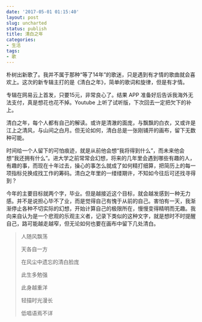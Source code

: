 ```yaml
---
date: '2017-05-01 01:15:40'
layout: post
slug: uncharted
status: publish
title: 清白之年
categories:
- 生活
tags:
- 歌
---
```


朴树出新歌了。我并不属于那种“等了14年”的歌迷，只是遇到有才情的歌曲就会喜欢上。这次的新专辑主打的是《清白之年》，简单的歌词和旋律，但是有才情。

专辑在网易云上首发，只要15元，非常良心了。结果 APP 准备好后告诉我海外无法支付，真是想花也花不掉。Youtube 上听了试听版，下次回去一定把欠下的补上。

清白之年，每个人都有自己的解读。或许是清澈的面庞，与飘飘的白衣，又或许是江上之清风，与山间之白月。但无论如何，清白总是一张刚铺开的画布，留下无数种可能。

时间给一个人留下的可怕痕迹，就是从前他会想“我将得到什么”，而未来他会想“我还拥有什么”。进大学之前常常会幻想，将来的几年里会遇到哪些有趣的人，有趣的事，而现在十年过去，操心的事怎么就成了如何精打细算，把简历上的每一项指标兑换成找工作的筹码。清白之年里的一缕缕期许，不知如今往后可还找寻得到？

今年的主要目标就两个字，毕业。但是越接近这个目标，就会越发感到一种无力感。并不是说担心毕不了业，而是觉得自己有愧于从前的自己。害怕有一天，我渐渐停止各种不切实际的幻想，开始计算自己的极限所在，慢慢变得精明而无趣。我向来自认为是一个悲观的乐观主义者，记录下类似的这种文字，就是想时不时提醒自己，路可能越走越窄，但无论如何也要在画布中留下几处清白。

> 人随风飘荡
>
> 天各自一方
>
> 在风尘中遗忘的清白脸庞
>
> 此生多勉强
>
> 此身越重洋
>
> 轻描时光漫长
>
> 低唱语焉不详

<!-- more -->
